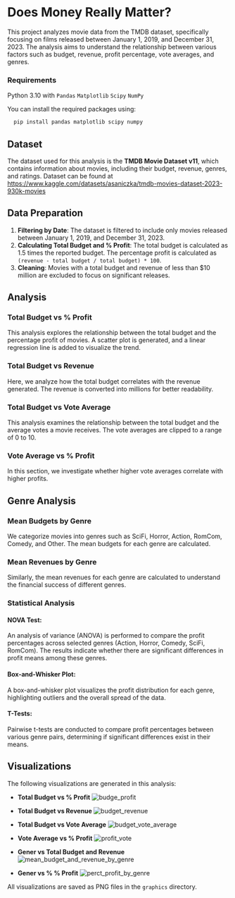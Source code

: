 # Does Money Really Matter? 

This project analyzes movie data from the TMDB dataset, specifically focusing on films released between January 1, 2019, and December 31, 2023. The analysis aims to understand the relationship between various factors such as budget, revenue, profit percentage, vote averages, and genres.

### Requirements
 Python 3.10 with 
`Pandas`
`Matplotlib`
`Scipy`
`NumPy`

You can install the required packages using:

```bash
  pip install pandas matplotlib scipy numpy

```

## Dataset

The dataset used for this analysis is the **TMDB Movie Dataset v11**, which contains information about movies, including their budget, revenue, genres, and ratings. Dataset can be found at https://www.kaggle.com/datasets/asaniczka/tmdb-movies-dataset-2023-930k-movies


## Data Preparation

1. **Filtering by Date**: The dataset is filtered to include only movies released between January 1, 2019, and December 31, 2023.
2. **Calculating Total Budget and % Profit**: The total budget is calculated as 1.5 times the reported budget. The percentage profit is calculated as `(revenue - total budget / total budget) * 100`.
3. **Cleaning**: Movies with a total budget and revenue of less than $10 million are excluded to focus on significant releases.

## Analysis

### Total Budget vs % Profit

This analysis explores the relationship between the total budget and the percentage profit of movies. A scatter plot is generated, and a linear regression line is added to visualize the trend.

### Total Budget vs Revenue

Here, we analyze how the total budget correlates with the revenue generated. The revenue is converted into millions for better readability.

### Total Budget vs Vote Average

This analysis examines the relationship between the total budget and the average votes a movie receives. The vote averages are clipped to a range of 0 to 10.

### Vote Average vs % Profit

In this section, we investigate whether higher vote averages correlate with higher profits.

## Genre Analysis

### Mean Budgets by Genre

We categorize movies into genres such as SciFi, Horror, Action, RomCom, Comedy, and Other. The mean budgets for each genre are calculated.

### Mean Revenues by Genre

Similarly, the mean revenues for each genre are calculated to understand the financial success of different genres.

### Statistical Analysis
#### NOVA Test:
An analysis of variance (ANOVA) is performed to compare the profit percentages across selected genres (Action, Horror, Comedy, SciFi, RomCom). The results indicate whether there are significant differences in profit means among these genres.
#### Box-and-Whisker Plot:
A box-and-whisker plot visualizes the profit distribution for each genre, highlighting outliers and the overall spread of the data.
#### T-Tests:
Pairwise t-tests are conducted to compare profit percentages between various genre pairs, determining if significant differences exist in their means.

## Visualizations

The following visualizations are generated in this analysis:

- **Total Budget vs % Profit**
  ![budge_profit](https://github.com/user-attachments/assets/ea448d73-6990-4b61-bcd7-abb23c7a90a7)

- **Total Budget vs Revenue**
  ![budget_revenue](https://github.com/user-attachments/assets/f22505b5-f21f-4bfc-9314-84e6d53bb8cc)

- **Total Budget vs Vote Average**
  ![budget_vote_average](https://github.com/user-attachments/assets/a60f7aa9-bd24-43ae-ac52-0c5b03ea5020)

- **Vote Average vs % Profit**
  ![profit_vote](https://github.com/user-attachments/assets/0f885258-3116-4d80-b847-2238069d6b63)

- **Gener vs Total Budget and Revenue**
  ![mean_budget_and_revenue_by_genre](https://github.com/user-attachments/assets/e47d7ed2-cf43-4107-b2b2-afce2ef3abe2)

- **Gener vs % % Profit**
  ![perct_profit_by_genre](https://github.com/user-attachments/assets/021002fe-d0b2-4361-86d6-6c474faa1def)

All visualizations are saved as PNG files in the `graphics` directory.

